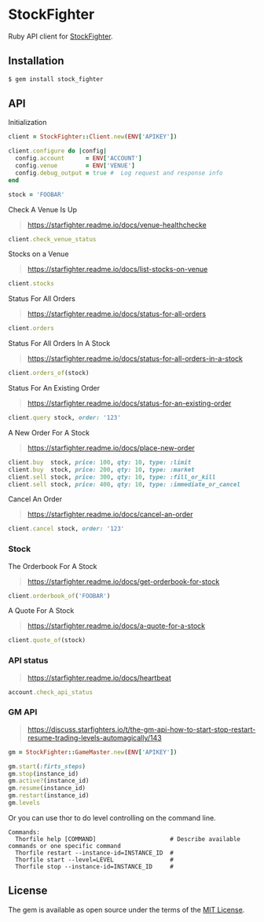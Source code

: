 # StockFighter

Ruby API client for [StockFighter](www.stockfighter.io).

## Installation

```sh
$ gem install stock_fighter
```

## API

Initialization

```ruby
client = StockFighter::Client.new(ENV['APIKEY'])

client.configure do |config|
  config.account      = ENV['ACCOUNT']
  config.venue        = ENV['VENUE']
  config.debug_output = true #  Log request and response info
end

stock = 'FOOBAR'
```

Check A Venue Is Up

> https://starfighter.readme.io/docs/venue-healthchecke

```ruby
client.check_venue_status
```

Stocks on a Venue

> https://starfighter.readme.io/docs/list-stocks-on-venue

```ruby
client.stocks
```

Status For All Orders

> https://starfighter.readme.io/docs/status-for-all-orders

```ruby
client.orders
```

Status For All Orders In A Stock

> https://starfighter.readme.io/docs/status-for-all-orders-in-a-stock

```ruby
client.orders_of(stock)
```

Status For An Existing Order

> https://starfighter.readme.io/docs/status-for-an-existing-order

```ruby
client.query stock, order: '123'
```

A New Order For A Stock

> https://starfighter.readme.io/docs/place-new-order

```ruby
client.buy  stock, price: 100, qty: 10, type: :limit
client.buy  stock, price: 200, qty: 10, type: :market
client.sell stock, price: 300, qty: 10, type: :fill_or_kill
client.sell stock, price: 400, qty: 10, type: :immediate_or_cancel
```

Cancel An Order

> https://starfighter.readme.io/docs/cancel-an-order

```ruby
client.cancel stock, order: '123'
```

### Stock

The Orderbook For A Stock

> https://starfighter.readme.io/docs/get-orderbook-for-stock

```ruby
client.orderbook_of('FOOBAR')
```

A Quote For A Stock

> https://starfighter.readme.io/docs/a-quote-for-a-stock

```ruby
client.quote_of(stock)
```

### API status

> https://starfighter.readme.io/docs/heartbeat

```ruby
account.check_api_status
```

### GM API

> https://discuss.starfighters.io/t/the-gm-api-how-to-start-stop-restart-resume-trading-levels-automagically/143

```ruby
gm = StockFighter::GameMaster.new(ENV['APIKEY'])

gm.start(:firts_steps)
gm.stop(instance_id)
gm.active?(instance_id)
gm.resume(instance_id)
gm.restart(instance_id)
gm.levels
```

Or you can use thor to do level controlling on the command line.

```
Commands:
  Thorfile help [COMMAND]                     # Describe available commands or one specific command
  Thorfile restart --instance-id=INSTANCE_ID  #
  Thorfile start --level=LEVEL                #
  Thorfile stop --instance-id=INSTANCE_ID     #
```

## License

The gem is available as open source under the terms of the [MIT License](http://opensource.org/licenses/MIT).

